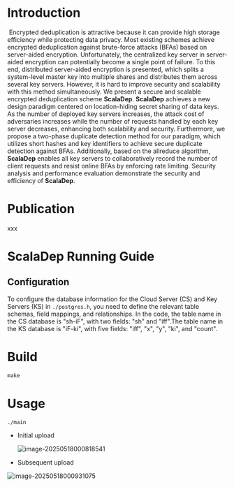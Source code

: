 # Introduction
​	Encrypted deduplication is attractive because it can provide high storage efficiency while protecting data privacy. Most existing schemes achieve encrypted deduplication against brute-force attacks (BFAs) based on server-aided encryption. Unfortunately, the centralized key server in server-aided encryption can potentially become a single point of failure. To this end, distributed server-aided encryption is presented, which splits a system-level master key into multiple shares and distributes them across several key servers.  However, it is hard to improve security and scalability with this method simultaneously. We present a secure and scalable encrypted deduplication scheme **ScalaDep**. **ScalaDep** achieves a new design paradigm centered on location-hiding secret sharing of data keys. As the number of deployed key servers increases, the attack cost of adversaries increases while the number of requests handled by each key server decreases, enhancing both scalability and security. Furthermore, we propose a two-phase duplicate detection method for our paradigm, which utilizes short hashes and key identifiers to achieve secure duplicate detection against BFAs.  Additionally, based on the allreduce algorithm, **ScalaDep** enables all key servers to collaboratively record the number of client requests and resist online BFAs by enforcing rate limiting. Security analysis and performance evaluation demonstrate the security and efficiency of **ScalaDep**.

# Publication

xxx

# ScalaDep Running Guide

## Configuration

To configure the database information for the Cloud Server (CS) and Key Servers (KS) in `./postgres.h`, you need to define the relevant table schemas, field mappings, and relationships. In the code, the table name in the CS database is "sh-iF", with two fields: "sh" and "iff".The table name in the KS database is "iF-ki", with five fields: "iff", "x", "y", "ki", and "count".

# Build

```c++
make
```

# Usage

```
./main
```

- Initial upload

  ![image-20250518000818541](C:\Users\lllucky\AppData\Roaming\Typora\typora-user-images\image-20250518000818541.png)

- Subsequent upload

![image-20250518000931075](C:\Users\lllucky\AppData\Roaming\Typora\typora-user-images\image-20250518000931075.png)
